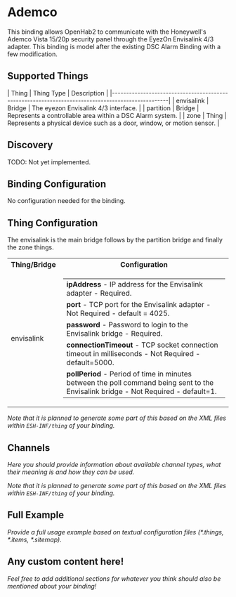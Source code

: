 # <bindingName> Ademco

This binding allows OpenHab2 to communicate with the Honeywell's Ademco Vista 15/20p security panel through the EyezOn Envisalink 4/3 adapter. This binding is model after the existing DSC Alarm Binding with a few modification. 

## Supported Things

| Thing      | Thing Type | Description                                                            |
|--------------------------------------------------------------------------------------------------|
| envisalink | Bridge     | The eyezon Envisalink 4/3 interface.                                   |
| partition  | Bridge     | Represents a controllable area within a DSC Alarm system.              |
| zone       | Thing      | Represents a physical device such as a door, window, or motion sensor. |
## Discovery

TODO: Not yet implemented.

## Binding Configuration

No configuration needed for the binding.

## Thing Configuration

The envisalink is the main bridge follows by the partition bridge and finally the zone things.

<table>
<tr><th>Thing/Bridge</th><th>Configuration</th></tr>
<tr><td>envisalink</td><td><table><tr><td><b>ipAddress</b> - IP address for the Envisalink adapter - Required.</td></tr><tr><td><b>port</b> - TCP port for the Envisalink adapter - Not Required - default = 4025.</td></tr><tr><td><b>password</b> - Password to login to the Envisalink bridge - Required.</td></tr><tr><td><b>connectionTimeout</b> - TCP socket connection timeout in milliseconds - Not Required - default=5000.<br/></td></tr><tr><td><b>pollPeriod</b> - Period of time in minutes between the poll command being sent to the Envisalink bridge - Not Required - default=1.</td></tr></table></td></tr>
</table>

_Note that it is planned to generate some part of this based on the XML files within ```ESH-INF/thing``` of your binding._

## Channels

_Here you should provide information about available channel types, what their meaning is and how they can be used._

_Note that it is planned to generate some part of this based on the XML files within ```ESH-INF/thing``` of your binding._

## Full Example

_Provide a full usage example based on textual configuration files (*.things, *.items, *.sitemap)._

## Any custom content here!

_Feel free to add additional sections for whatever you think should also be mentioned about your binding!_
